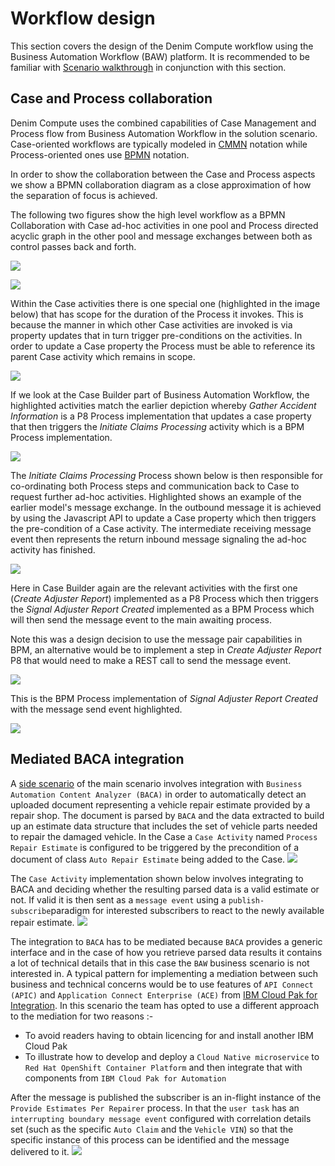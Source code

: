 # Workflow design  

This section covers the design of the Denim Compute workflow using the Business Automation Workflow (BAW) platform. It is recommended to be familiar with [Scenario walkthrough](../usecase/resources/denim-compute-scenario-walkthrough.pdf) in conjunction with this section.

## Case and Process collaboration  
Denim Compute uses the combined capabilities of Case Management and Process flow from Business Automation Workflow in the solution scenario. Case-oriented workflows are typically modeled in [CMMN](https://www.omg.org/spec/CMMN/About-CMMN/) notation while Process-oriented ones use [BPMN](http://www.bpmn.org/) notation.

In order to show the collaboration between the Case and Process aspects we show a BPMN collaboration diagram as a close approximation of how the separation of focus is achieved.

The following two figures show the high level workflow as a BPMN Collaboration with Case ad-hoc activities in one pool and Process directed acyclic graph in the other pool and message exchanges between both as control passes back and forth.

![](images/workflow-design1.png)

![](images/workflow-design2.png)

Within the Case activities there is one special one (highlighted in the image below) that has scope for the duration of the Process it invokes. This is because the manner in which other Case activities are invoked is via property updates that in turn trigger pre-conditions on the activities. In order to update a Case property the Process must be able to reference its parent Case activity which remains in scope.

![](images/workflow-design3.png)

If we look at the Case Builder part of Business Automation Workflow, the highlighted activities match the earlier depiction whereby *Gather Accident Information* is a P8 Process implementation that updates a case property that then triggers the *Initiate Claims Processing* activity which is a BPM Process implementation.

![](images/workflow-design4.png)

The *Initiate Claims Processing* Process shown below is then responsible for co-ordinating both Process steps and communication back to Case to request further ad-hoc activities. Highlighted shows an example of the earlier model's message exchange. In the outbound message it is achieved by using the Javascript API to update a Case property which then triggers the pre-condition of a Case activity. The intermediate receiving message event then represents the return inbound message signaling the ad-hoc activity has finished.

![](images/workflow-design5.png)

Here in Case Builder again are the relevant activities with the first one (*Create Adjuster Report*) implemented as a P8 Process which then triggers the *Signal Adjuster Report Created* implemented as a BPM Process which will then send the message event to the main awaiting process.

Note this was a design decision to use the message pair capabilities in BPM, an alternative would be to implement a step in *Create Adjuster Report* P8 that would need to make a REST call to send the message event.

![](images/workflow-design6.png)

This is the BPM Process implementation of *Signal Adjuster Report Created* with the message send event highlighted.

![](images/workflow-design7.png)

## Mediated BACA integration
A [side scenario](/usecase/baca-scenario-walkthrough/) of the main scenario involves integration with `Business Automation Content Analyzer (BACA)` in order to automatically detect an uploaded document representing a vehicle repair estimate provided by a repair shop. The document is parsed by `BACA` and the data extracted to build up an estimate data structure that includes the set of vehicle parts needed to repair the damaged vehicle. In the Case a `Case Activity` named `Process Repair Estimate` is configured to be triggered by the precondition of a document of class `Auto Repair Estimate` being added to the Case.
![](images/workflow-design8.png)

The `Case Activity` implementation shown below involves integrating to BACA and deciding whether the resulting parsed data is a valid estimate or not. If valid it is then sent as a `message event` using a `publish-subscribe`paradigm for interested subscribers to react to the newly available repair estimate.
![](images/workflow-design9.png)

The integration to `BACA` has to be mediated because `BACA` provides a generic interface and in the case of how you retrieve parsed data results it contains a lot of technical details that in this case the `BAW` business scenario is not interested in. A typical pattern for implementing a mediation between such business and technical concerns would be to use features of `API Connect (APIC)` and `Application Connect Enterprise (ACE)` from [IBM Cloud Pak for Integration](https://www.ibm.com/uk-en/cloud/cloud-pak-for-integration). In this scenario the team has opted to use a different approach to the mediation for two reasons :-<br>

 - To avoid readers having to obtain licencing for and install another IBM Cloud Pak
 - To illustrate how to develop and deploy a `Cloud Native microservice` to `Red Hat OpenShift Container Platform` and then integrate that with components from `IBM Cloud Pak for Automation`

After the message is published the subscriber is an in-flight instance of the `Provide Estimates Per Repairer`  process. In that the `user task` has an `interrupting boundary message event` configured with correlation details set (such as the specific `Auto Claim` and the `Vehicle VIN`) so that the specific instance of this process can be identified and the message delivered to it.
![](images/workflow-design10.png)
